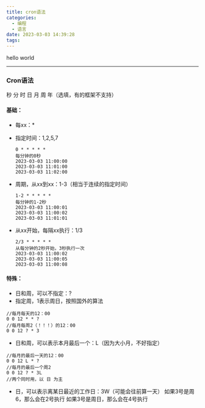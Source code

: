 ```yaml
---
title: cron语法
categories:
  - 编程
  - 语言
date: 2023-03-03 14:39:28
tags:
---
```


hello world

---

### Cron语法

秒	分	时	日	月	周	年（选填，有的框架不支持）

#### 基础：

- 每xx：* 

- 指定时间：1,2,5,7

  ```
  0 * * * * *
  每分钟的0秒
  2023-03-03 11:00:00
  2023-03-03 11:01:00
  2023-03-03 11:02:00
  ```

- 周期，从xx到xx：1-3（相当于连续的指定时间）

  ```
  1-2 * * * * *
  每分钟的1-2秒
  2023-03-03 11:00:01
  2023-03-03 11:00:02
  2023-03-03 11:01:01
  ```

- 从xx开始，每隔xx执行：1/3

  ```
  2/3 * * * * *
  从每分钟的2秒开始，3秒执行一次
  2023-03-03 11:00:02
  2023-03-03 11:00:05
  2023-03-03 11:00:08
  ```

#### 特殊：

- 日和周，可以不指定：?
- 指定周，1表示周日，按照国外的算法

~~~
//每月每天的12：00
0 0 12 * * ?
//每月每周2（！！！）的12：00
0 0 12 ? * 3
~~~

- 日和周，可以表示本月最后一个：L（因为大小月，不好指定）

~~~
//每月的最后一天的12：00
0 0 12 L * ?
//每月的最后一个周2
0 0 12 ? * 3L
//两个同时用，以 日 为主
~~~

- 日，可以表示离某日最近的工作日：3W（可能会往前算一天）
  如果3号是周6，那么会在2号执行
  如果3号是周日，那么会在4号执行